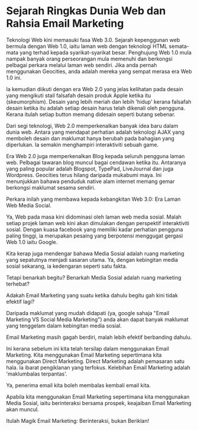 # Sejarah Ringkas Dunia Web dan Rahsia Email Marketing

Teknologi Web kini memasuki fasa Web 3.0. Sejarah kepenggunan web bermula dengan Web 1.0, iaitu laman web dengan teknologi HTML semata-mata yang terhad kepada syarikat-syarikat besar. Penghujung Web 1.0 mula nampak banyak orang perseorangan mula memenuhi dan berkongsi pelbagai perkara melalui laman web sendiri. Jika anda pernah menggunakan Geocities, anda adalah mereka yang sempat merasa era Web 1.0 ini.

Ia kemudian diikuti dengan era Web 2.0 yang jelas kelihatan pada desain yang mengikuti stail falsafah desain produk Apple ketika itu (skeumorphism). Desain yang lebih meriah dan lebih 'hidup' kerana falsafah desain ketika itu adalah setiap desain harus telah dikenali oleh pengguna. Kerana itulah setiap button memang didesain seperti butang sebenar.

Dari segi teknologi, Web 2.0 memperkenalkan banyak idea baru dalam dunia web. Antara yang mendapat perhatian adalah teknologi AJAX yang memboleh desain dan maklumat hanya berubah pada bahagian yang diperlukan. Ia semakin menghampiri interaktiviti sebuah game.

Era Web 2.0 juga memperkenalkan Blog kepada seluruh pengguna laman web. Pelbagai tawaran blog muncul bagai cendawan ketika itu. Antaranya yang paling popular adalah Blogspot, TypePad, LiveJournal dan juga Wordpress. Geocities terus hilang daripada mukabumi maya. Ini menunjukkan bahawa penduduk native alam internet memang gemar berkongsi maklumat sesama sendiri.

Perkara inilah yang membawa kepada kebangkitan Web 3.0: Era Laman Web Media Social.

Ya, Web pada masa kini didominasi oleh laman web media sosial. Malah setiap projek laman web kini akan dimulakan dengan perspektif interaktiviti sosial. Dengan kuasa facebook yang memiliki kadar perhatian pengguna paling tinggi, ia merupakan pesaing yang berpotensi menggugat gergasi Web 1.0 iaitu Google.

Kita kerap juga mendengar bahawa Media Sosial adalah ruang marketing yang sepatutnya menjadi sasaran utama. Ya, dengan kebingitan media sosial sekarang, ia kedengaran seperti satu fakta.

Tetapi benarkah begitu? Benarkah Media Sosial adalah ruang marketing terhebat?

Adakah Email Marketing yang suatu ketika dahulu begitu gah kini tidak efektif lagi?

Daripada maklumat yang mudah didapati (ya, google sahaja "Email Marketing VS Social Media Marketing") anda akan dapat banyak maklumat yang tenggelam dalam kebingitan media sosial.

Email Marketing masih gagah berdiri, malah lebih efektif berbanding dahulu.

Ini kerana sebelum ini kita telah tersilap dalam menggunakan Email Marketing. Kita menggunakan Email Marketing sepertimana kita menggunakan Direct Marketing. Direct Marketing adalah pemasaran satu hala. Ia ibarat pengiklanan yang terfokus. Kelebihan Email Marketing adalah 'maklumbalas terpantas'.

Ya, penerima email kita boleh membalas kembali email kita.

Apabila kita menggunakan Email Marketing sepertimana kita menggunakan Media Sosial, iaitu berinteraksi bersama prospek, keajaiban Email Marketing akan muncul.

Itulah Magik Email Marketing: Berinteraksi, bukan Beriklan!